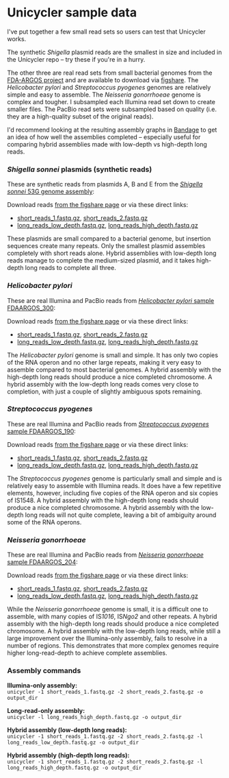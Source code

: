 # Unicycler sample data

I've put together a few small read sets so users can test that Unicycler works.

The synthetic _Shigella_ plasmid reads are the smallest in size and included in the Unicycler repo – try these if you're in a hurry.

The other three are real read sets from small bacterial genomes from the [FDA-ARGOS project](https://www.ncbi.nlm.nih.gov/bioproject/231221) and are available to download via [figshare](https://figshare.com/projects/Unicycler_sample_data/23065). The _Helicobacter pylori_ and _Streptococcus pyogenes_ genomes are relatively simple and easy to assemble. The _Neisseria gonorrhoeae_ genome is complex and tougher. I subsampled each Illumina read set down to create smaller files. The PacBio read sets were subsampled based on quality (i.e. they are a high-quality subset of the original reads).

I'd recommend looking at the resulting assembly graphs in [Bandage](https://github.com/rrwick/Bandage) to get an idea of how well the assemblies completed – especially useful for comparing hybrid assemblies made with low-depth vs high-depth long reads.


### _Shigella sonnei_ plasmids (synthetic reads)

These are synthetic reads from plasmids A, B and E from the [_Shigella sonnei_ 53G genome assembly](https://www.ncbi.nlm.nih.gov/genome/417?genome_assembly_id=166795):

Download reads [from the figshare page](https://figshare.com/articles/Synthetic_Shigella_plasmid_reads/5165776) or via these direct links:
* [short_reads_1.fastq.gz](https://github.com/rrwick/Unicycler/raw/main/sample_data/short_reads_1.fastq.gz), [short_reads_2.fastq.gz](https://github.com/rrwick/Unicycler/raw/main/sample_data/short_reads_2.fastq.gz)<br>
* [long_reads_low_depth.fastq.gz](https://github.com/rrwick/Unicycler/raw/main/sample_data/long_reads_low_depth.fastq.gz), [long_reads_high_depth.fastq.gz](https://github.com/rrwick/Unicycler/raw/main/sample_data/long_reads_high_depth.fastq.gz)

These plasmids are small compared to a bacterial genome, but insertion sequences create many repeats. Only the smallest plasmid assembles completely with short reads alone. Hybrid assemblies with low-depth long reads manage to complete the medium-sized plasmid, and it takes high-depth long reads to complete all three.


### _Helicobacter pylori_

These are real Illumina and PacBio reads from [_Helicobacter pylori_ sample FDAARGOS_300](https://www.ncbi.nlm.nih.gov/biosample/?term=SAMN06173313):

Download reads [from the figshare page](https://figshare.com/articles/Helicobacter_pylori_SAMN06173313_reads/5165782) or via these direct links:
* [short_reads_1.fastq.gz](https://ndownloader.figshare.com/files/8801860), [short_reads_2.fastq.gz](https://ndownloader.figshare.com/files/8801863)<br>
* [long_reads_low_depth.fastq.gz](https://ndownloader.figshare.com/files/8801857), [long_reads_high_depth.fastq.gz](https://ndownloader.figshare.com/files/8801854)

The _Helicobacter pylori_ genome is small and simple. It has only two copies of the RNA operon and no other large repeats, making it very easy to assemble compared to most bacterial genomes. A hybrid assembly with the high-depth long reads should produce a nice completed chromosome. A hybrid assembly with the low-depth long reads comes very close to completion, with just a couple of slightly ambiguous spots remaining.


### _Streptococcus pyogenes_

These are real Illumina and PacBio reads from [_Streptococcus pyogenes_ sample FDAARGOS_190](https://www.ncbi.nlm.nih.gov/biosample/?term=SAMN04875527):

Download reads [from the figshare page](https://figshare.com/articles/Streptococcus_pyogenes_SAMN04875527_reads/5165788) or via these direct links:
* [short_reads_1.fastq.gz](https://ndownloader.figshare.com/files/8801875), [short_reads_2.fastq.gz](https://ndownloader.figshare.com/files/8801878)<br>
* [long_reads_low_depth.fastq.gz](https://ndownloader.figshare.com/files/8801872), [long_reads_high_depth.fastq.gz](https://ndownloader.figshare.com/files/8801869)

The _Streptococcus pyogenes_ genome is particularly small and simple and is relatively easy to assemble with Illumina reads. It does have a few repetitive elements, however, including five copies of the RNA operon and six copies of IS1548. A hybrid assembly with the high-depth long reads should produce a nice completed chromosome. A hybrid assembly with the low-depth long reads will not quite complete, leaving a bit of ambiguity around some of the RNA operons.


### _Neisseria gonorrhoeae_

These are real Illumina and PacBio reads from [_Neisseria gonorrhoeae_ sample FDAARGOS_204](https://www.ncbi.nlm.nih.gov/biosample/?term=SAMN04875541):

Download reads [from the figshare page](https://figshare.com/articles/Neisseria_gonorrhoeae_SAMN04875541_reads/5165809) or via these direct links:
* [short_reads_1.fastq.gz](https://ndownloader.figshare.com/files/8802211), [short_reads_2.fastq.gz](https://ndownloader.figshare.com/files/8802214)<br>
* [long_reads_low_depth.fastq.gz](https://ndownloader.figshare.com/files/8802208), [long_reads_high_depth.fastq.gz](https://ndownloader.figshare.com/files/8802205)

While the _Neisseria gonorrhoeae_ genome is small, it is a difficult one to assemble, with many copies of IS<i>1016</i>, IS<i>Ngo2</i> and other repeats. A hybrid assembly with the high-depth long reads should produce a nice completed chromosome. A hybrid assembly with the low-depth long reads, while still a large improvement over the Illumina-only assembly, fails to resolve in a number of regions. This demonstrates that more complex genomes require higher long-read-depth to achieve complete assemblies.


### Assembly commands

__Illumina-only assembly:__<br>
`unicycler -1 short_reads_1.fastq.gz -2 short_reads_2.fastq.gz -o output_dir`

__Long-read-only assembly:__<br>
`unicycler -l long_reads_high_depth.fastq.gz -o output_dir`

__Hybrid assembly (low-depth long reads):__<br>
`unicycler -1 short_reads_1.fastq.gz -2 short_reads_2.fastq.gz -l long_reads_low_depth.fastq.gz -o output_dir`

__Hybrid assembly (high-depth long reads):__<br>
`unicycler -1 short_reads_1.fastq.gz -2 short_reads_2.fastq.gz -l long_reads_high_depth.fastq.gz -o output_dir`



